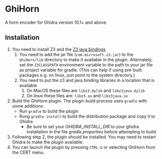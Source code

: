 # GhiHorn
A horn encoder for Ghidra version 10.1+ and above.

## Installation

1. You need to install Z3 and the [Z3 java bindings](https://github.com/Z3Prover/z3#java)
   1. You need to add the jar file (`com.microsoft.z3.jar`) to the `GhiHorn/lib`
      directory to make it available in the plugin.
      Alternately, set the `Z3CLASSPATH` environment variable to the path to your
      jar file as project variable for gradle. (This can help if using pre-built
      packages e.g. on linux, just point to the system directory.)
   2. You need to put the z3 and java binding libraries in a location that is available
      1. On MacOS these files are `libz3.dylib` and `libz3java.dylib`
      2. On linux these files are: `libz3.so` and `libz3java.so`
2. Build the GhiHorn plugin. The plugin build process uses `gradle` with some additions:
      * Run `gradle` to build the plugin
      * Rung `gradle install` to build the distribution package and copy it to Ghidra 
        * Be sure to set your _GHIDRA_INSTALL_DIR_ to your ghidra installation
          in the file _gradle.properties_ before attempting to build.
3. Following step 2, the plugin should be installed. You may need to restart
   Ghidra to make the plugin available.
4. You can launch the plugin by pressing `CTRL-G` or selecting GhiHorn from the
   CERT menu.
